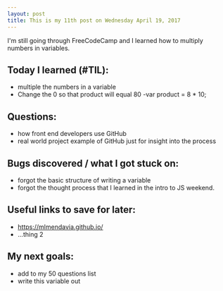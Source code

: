 ```yaml
---
layout: post
title: This is my 11th post on Wednesday April 19, 2017
---
```


I'm still going through FreeCodeCamp and I learned how to multiply numbers in variables. 

## Today I learned (#TIL):

- multiple the numbers in a variable 
- Change the 0 so that product will equal 80
-var product = 8 * 10;

## Questions:

- how front end developers use GitHub
- real world project example of GitHub just for insight into the process

## Bugs discovered / what I got stuck on:

- forgot the basic structure of writing a variable
- forgot the thought process that I learned in the intro to JS weekend. 

## Useful links to save for later:

- https://mlmendavia.github.io/
- ...thing 2

## My next goals:

- add to my 50 questions list
- write this variable out 
